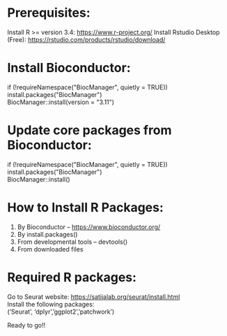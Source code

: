 # Prerequisites:

Install R >= version 3.4: https://www.r-project.org/
Install Rstudio Desktop (Free): https://rstudio.com/products/rstudio/download/

# Install Bioconductor:
if (!requireNamespace("BiocManager", quietly = TRUE))\
   install.packages("BiocManager")\
BiocManager::install(version = "3.11")

# Update core packages from Bioconductor:
if (!requireNamespace("BiocManager", quietly = TRUE))\
    install.packages("BiocManager")\
BiocManager::install()

# How to Install R Packages:
1.	By Bioconductor – https://www.bioconductor.org/
2.	By install.packages()
3.	From developmental tools – devtools()
4.	From downloaded files

# Required R packages:
Go to Seurat website: https://satijalab.org/seurat/install.html \
Install the following packages: \
(‘Seurat’, ‘dplyr’,’ggplot2’,’patchwork’)

Ready to go!!
